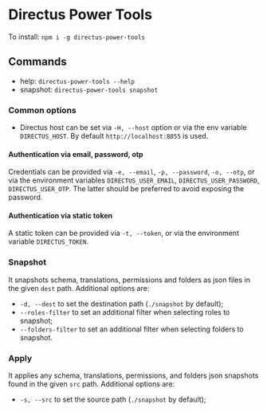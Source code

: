 # Directus Power Tools

To install: `npm i -g directus-power-tools`

## Commands

- help: `directus-power-tools --help`
- snapshot: `directus-power-tools snapshot`

### Common options

- Directus host can be set via `-H, --host` option or via the env variable `DIRECTUS_HOST`. By default `http://localhost:8055` is used.

#### Authentication via email, password, otp

Credentials can be provided via `-e, --email`, `-p, --password`, `-o, --otp`, or via the environment variables `DIRECTUS_USER_EMAIL`, `DIRECTUS_USER_PASSWORD`, `DIRECTUS_USER_OTP`. The latter should be preferred to avoid exposing the password.

#### Authentication via static token

A static token can be provided via `-t, --token`, or via the environment variable `DIRECTUS_TOKEN`.

### Snapshot

It snapshots schema, translations, permissions and folders as json files in the given `dest` path.
Additional options are:

- `-d, --dest` to set the destination path (`./snapshot` by default);
- `--roles-filter` to set an additional filter when selecting roles to snapshot;
- `--folders-filter` to set an additional filter when selecting folders to snapshot.

### Apply

It applies any schema, translations, permissions, and folders json snapshots found in the given `src` path.
Additional options are:

- `-s, --src` to set the source path (`./snapshot` by default);
